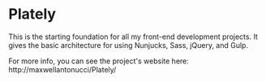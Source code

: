# Plately

This is the starting foundation for all my front-end development projects. It gives the basic architecture for using Nunjucks, Sass, jQuery, and Gulp.

For more info, you can see the project's website here: http://maxwellantonucci/Plately/